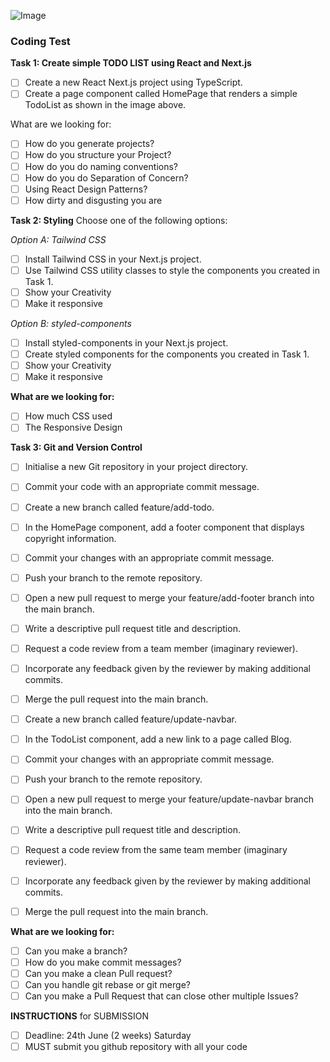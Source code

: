 
![Image](https://github.com/FeedAHelp/FeedAHelpless/assets/3250040/bd8080dc-6bb5-46d2-866b-677d17db0fb3)


### Coding Test

**Task 1: Create simple TODO LIST using React and Next.js**

- [ ] Create a new React Next.js project using TypeScript.
- [ ] Create a page component called HomePage that renders a simple TodoList as shown in the image above.

What are we looking for:

- [ ] How do you generate projects?
- [ ] How do you structure your Project?
- [ ] How do you do naming conventions?
- [ ] How do you do Separation of Concern?
- [ ] Using React Design Patterns?
- [ ] How dirty and disgusting you are

**Task 2: Styling** Choose one of the following options:

_Option A: Tailwind CSS_

- [ ] Install Tailwind CSS in your Next.js project.
- [ ] Use Tailwind CSS utility classes to style the components you created in Task 1.
- [ ] Show your Creativity
- [ ] Make it responsive 

_Option B: styled-components_

- [ ] Install styled-components in your Next.js project.
- [ ] Create styled components for the components you created in Task 1.
- [ ] Show your Creativity
- [ ] Make it responsive

**What are we looking for:**

- [ ] How much CSS used
- [ ] The Responsive Design

**Task 3: Git and Version Control**

- [ ] Initialise a new Git repository in your project directory.
- [ ] Commit your code with an appropriate commit message.
- [ ] Create a new branch called feature/add-todo.
- [ ] In the HomePage component, add a footer component that displays copyright information.
- [ ] Commit your changes with an appropriate commit message.
- [ ] Push your branch to the remote repository.
- [ ] Open a new pull request to merge your feature/add-footer branch into the main branch.
- [ ] Write a descriptive pull request title and description.
- [ ] Request a code review from a team member (imaginary reviewer).
- [ ] Incorporate any feedback given by the reviewer by making additional commits.
- [ ] Merge the pull request into the main branch.
- [ ] Create a new branch called feature/update-navbar.
- [ ] In the TodoList component, add a new link to a page called Blog.
- [ ] Commit your changes with an appropriate commit message.
- [ ] Push your branch to the remote repository.
- [ ] Open a new pull request to merge your feature/update-navbar branch into the main branch.
- [ ] Write a descriptive pull request title and description.
- [ ] Request a code review from the same team member (imaginary reviewer).
- [ ] Incorporate any feedback given by the reviewer by making additional commits.
- [ ] Merge the pull request into the main branch.


**What are we looking for:**
- [ ] Can you make a branch?
- [ ] How do you make commit messages?
- [ ] Can you make a clean Pull request?
- [ ] Can you handle git rebase or git merge?
- [ ] Can you make a Pull Request that can close other multiple Issues?

**INSTRUCTIONS** for SUBMISSION

- [ ] Deadline: 24th June (2 weeks) Saturday
- [ ] MUST submit you github repository with all your code